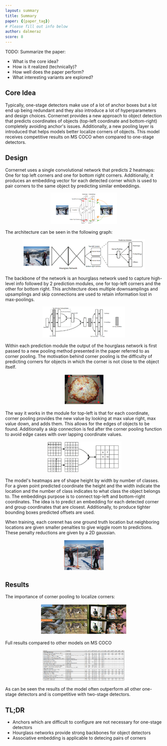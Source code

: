 ```yaml
---
layout: summary
title: Summary
paper: {{paper_tag}}
# Please fill out info below
author: dalmeraz
score: 8
---
```


TODO: Summarize the paper:
* What is the core idea?
* How is it realized (technically)?
* How well does the paper perform?
* What interesting variants are explored?

## Core Idea
Typically, one-stage detectors make use of a lot of anchor boxes but a lot end up being redundant and they also introduce a lot of hyperparameters and design choices. Cornernet provides a new approach to object detection that predicts coordinates of objects (top-left coordinate and bottom-right) completely avoiding anchor's issues. Additionally, a new pooling layer is introduced that helps models better localize corners of objects. This model receives competitive results on MS COCO when compared to one-stage detectors.

## Design
Cornernet uses a single convolutional network that predicts 2 heatmaps: One for top left corners and one for bottom right corners. Additionally, it produces an embedding vector for each detected corner which is used to pair corners to the same object by predicting similar embeddings.

<p align="center"> <img src="law2018cornernet_1_a.png" height="100"/> </p>

The architecture can be seen in the following graph:

<p align="center"> <img src="law2018cornernet_1_c.png" height="100"/> </p>

The backbone of the network is an hourglass network used to capture high-level info followed by 2 prediction modules, one for top-left corners and the other for bottom right. This architecture does multiple downsamplings and upsamplings and skip connections are used to retain information lost in max-poolings.

<p align="center"> <img src="law2018cornernet_1_f.png" height="100"/> </p>

Within each prediction module the output of the hourglass network is first passed to a new pooling method presented in the paper referred to as corner pooling. The motivation behind corner pooling is the difficulty of predicting corners for objects in which the corner is not close to the object itself. 

<p align="center"> <img src="law2018cornernet_1_b.png" height="100"/> </p>

The way it works in the module for top-left is that for each coordinate, corner pooling provides the new value by looking at max value right, max value down, and adds them. This allows for the edges of objects to be found. Additionally a skip connection is fed after the corner pooling function to avoid edge cases with over lapping coordinate values.

<p align="center"> <img src="law2018cornernet_1_e.png" height="100"/> </p>


The model's heatmaps are of shape height by width by number of classes. For a given point predicted coordinate the height and the width indicate the location and the number of class indicates to what class the object belongs to. The embeddings purpose is to connect top-left and bottom-right coordinates. The idea is to predict an embedding for each detected corner and group coordinates that are closest. Additionally, to produce tighter bounding boxes predicted offsets are used.

When training, each corenet has one ground truth location but neighboring locations are given smaller penalties to give wiggle room to predictions. These penalty reductions are given by a 2D gaussian.

<p align="center"> <img src="law2018cornernet_1_d.png" height="100"/> </p>


## Results
The importance of corner pooling to localize corners:

<p align="center"> <img src="law2018cornernet_1_g.png" height="100"/> </p>

Full results compared to other models on MS COCO

<p align="center"> <img src="law2018cornernet_1_h.png" height="100"/> </p>

As can be seen the results of the model often outperform all other one-stage detectors and is competitive with two-stage detectors.

## TL;DR
* Anchors which are difficult to configure are not necessary for one-stage detectors
* Hourglass networks provide strong backbones for object detectors
* Associative embedding is applicable to detecing pairs of corners


